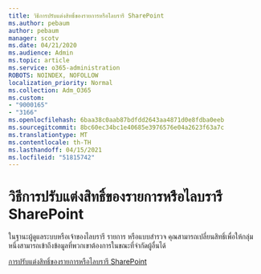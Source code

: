 ```yaml
---
title: วิธีการปรับแต่งสิทธิ์ของรายการหรือไลบรารี SharePoint
ms.author: pebaum
author: pebaum
manager: scotv
ms.date: 04/21/2020
ms.audience: Admin
ms.topic: article
ms.service: o365-administration
ROBOTS: NOINDEX, NOFOLLOW
localization_priority: Normal
ms.collection: Adm_O365
ms.custom:
- "9000165"
- "3166"
ms.openlocfilehash: 6baa38c0aab87bdfdd2643aa4871d0e8fdba0eeb
ms.sourcegitcommit: 8bc60ec34bc1e40685e3976576e04a2623f63a7c
ms.translationtype: MT
ms.contentlocale: th-TH
ms.lasthandoff: 04/15/2021
ms.locfileid: "51815742"
---
```

# <a name="how-to-customize-permissions-for-a-sharepoint-list-or-library"></a>วิธีการปรับแต่งสิทธิ์ของรายการหรือไลบรารี SharePoint

ในฐานะผู้ดูแลระบบหรือเจ้าของไลบรารี รายการ หรือแบบสํารวจ คุณสามารถเปลี่ยนสิทธิ์เพื่อให้กลุ่มหนึ่งสามารถเข้าถึงข้อมูลที่พวกเขาต้องการในขณะที่จํากัดผู้อื่นได้

[การปรับแต่งสิทธิ์ของรายการหรือไลบรารี SharePoint](https://support.office.com/article/customize-permissions-for-a-sharepoint-list-or-library-02d770f3-59eb-4910-a608-5f84cc297782)